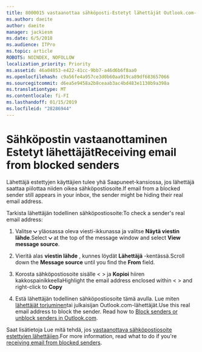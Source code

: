 ```yaml
---
title: 8000015 vastaanottaa sähköposti-Estetyt lähettäjät Outlook.com-
ms.author: daeite
author: daeite
manager: jackiesm
ms.date: 6/5/2018
ms.audience: ITPro
ms.topic: article
ROBOTS: NOINDEX, NOFOLLOW
localization_priority: Priority
ms.assetid: 46a04853-e422-41cc-9bb7-a46d6b6f8aa0
ms.openlocfilehash: c9a56fe4a957ce3d0b60aa919ca89df683657066
ms.sourcegitcommit: d6ea5e9458a2b8ceaab3ac4bd483e1130b9a398a
ms.translationtype: MT
ms.contentlocale: fi-FI
ms.lasthandoff: 01/15/2019
ms.locfileid: "28286944"
---
```

# <a name="receiving-email-from-blocked-senders"></a><span data-ttu-id="662f8-102">Sähköpostin vastaanottaminen Estetyt lähettäjät</span><span class="sxs-lookup"><span data-stu-id="662f8-102">Receiving email from blocked senders</span></span>

<span data-ttu-id="662f8-103">Lähettäjä estettyjen käyttäjien tulee yhä Saapuneet-kansiossa, jos lähettäjä saattaa piilottaa niiden oikea sähköpostiosoite.</span><span class="sxs-lookup"><span data-stu-id="662f8-103">If email from a blocked sender still appears in your inbox, the sender might be hiding their real email address.</span></span>
  
<span data-ttu-id="662f8-104">Tarkista lähettäjän todellinen sähköpostiosoite:</span><span class="sxs-lookup"><span data-stu-id="662f8-104">To check a sender's real email address:</span></span>
  
1. <span data-ttu-id="662f8-105">Valitse ![toimintoja](media/11884972-7ebb-4afe-8b50-63efefb7cca8.png) yläosassa oleva viesti-ikkunassa ja valitse **Näytä viestin lähde**.</span><span class="sxs-lookup"><span data-stu-id="662f8-105">Select ![More actions](media/11884972-7ebb-4afe-8b50-63efefb7cca8.png) at the top of the message window and select **View message source**.</span></span>
    
2. <span data-ttu-id="662f8-106">Vieritä alas **viestin lähde** , kunnes löydät **Lähettäjä** -kentässä.</span><span class="sxs-lookup"><span data-stu-id="662f8-106">Scroll down the **Message source** until you find the **From** field.</span></span> 
    
3. <span data-ttu-id="662f8-107">Korosta sähköpostiosoite sisälle \< \> ja **Kopioi** hiiren kakkospainikkeella</span><span class="sxs-lookup"><span data-stu-id="662f8-107">Highlight the email address enclosed within \< \> and right-click to **Copy**</span></span>
    
4. <span data-ttu-id="662f8-p101">Estä lähettäjän todellinen sähköpostiosoite tämä avulla. Lue miten [lähettäjät torjuminen](https://support.office.com/article/afba1c94-77bb-4f50-8b85-057cf52f4d5e.aspx)tai julkaisijan Outlook.com-lähettäjät.</span><span class="sxs-lookup"><span data-stu-id="662f8-p101">Use this real email address to block the sender. Read how to [Block senders or unblock senders in Outlook.com](https://support.office.com/article/afba1c94-77bb-4f50-8b85-057cf52f4d5e.aspx).</span></span>
    
<span data-ttu-id="662f8-110">Saat lisätietoja Lue mitä tehdä, jos [vastaanottava sähköpostiosoite estettyjen lähettäjien](https://go.microsoft.com/fwlink/p/?linkid=2002011&amp;clcid=0x409).</span><span class="sxs-lookup"><span data-stu-id="662f8-110">For more information, read what to do if you're [receiving email from blocked senders](https://go.microsoft.com/fwlink/p/?linkid=2002011&amp;clcid=0x409).</span></span>
  


